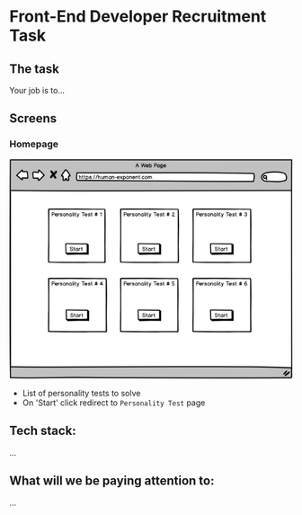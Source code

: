 # Front-End Developer Recruitment Task

## The task
Your job is to...


## Screens

### Homepage

![Homepage](main_page.png)

* List of personality tests to solve
* On 'Start' click redirect to `Personality Test` page


## Tech stack:
...


## What will we be paying attention to:
...